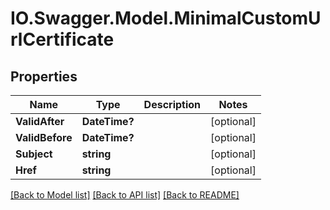 # IO.Swagger.Model.MinimalCustomUrlCertificate
## Properties

Name | Type | Description | Notes
------------ | ------------- | ------------- | -------------
**ValidAfter** | **DateTime?** |  | [optional] 
**ValidBefore** | **DateTime?** |  | [optional] 
**Subject** | **string** |  | [optional] 
**Href** | **string** |  | [optional] 

[[Back to Model list]](../README.md#documentation-for-models) [[Back to API list]](../README.md#documentation-for-api-endpoints) [[Back to README]](../README.md)

